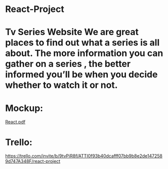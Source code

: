 # React-Project

# Tv Series Website  We are great places to find out what a series is all about. The more information you can gather on a series , the better informed you’ll be when you decide whether to watch it or not.



# Mockup:
[React.pdf](https://github.com/Ramajardat/React-Project/files/10047601/React.pdf)


# Trello:
https://trello.com/invite/b/9tvPiR8f/ATTI0f93b40dcafff07bb9b8e2de1472589d747A348F/react-project
